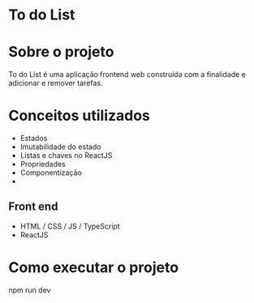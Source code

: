 # To do List

# Sobre o projeto

To do List é uma aplicação frontend web construída com a finalidade e adicionar e remover tarefas.

# Conceitos utilizados
- Estados
- Imutabilidade do estado
- Listas e chaves no ReactJS
- Propriedades
- Componentização
- 
## Front end
- HTML / CSS / JS / TypeScript
- ReactJS

# Como executar o projeto
npm run dev


